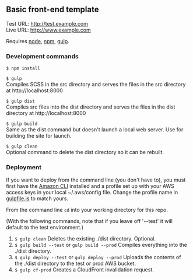 ## Basic front-end template

Test URL: http://test.example.com  
Live URL: http://www.example.com

Requires [node](https://nodejs.org/en/), [npm](https://www.npmjs.com/), [gulp](http://gulpjs.com/).

### Development commands

`$ npm install`

`$ gulp`  
Compiles SCSS in the src directory and serves the files in the src directory at http://localhost:8000

`$ gulp dist`  
Compiles src files into the dist directory and serves the files in the dist directory at http://localhost:8000

`$ gulp build`  
Same as the dist command but doesn't launch a local web server. Use for building the site for launch.

`$ gulp clean`  
Optional command to delete the dist directory so it can be rebuilt.

### Deployment

If you want to deploy from the command line (you don't have to), you must first have the [Amazon CLI](https://aws.amazon.com/cli/) installed and a profile set up with your AWS access keys in your local ~/.aws/config file. Change the profile name in [gulpfile.js](./gulpfile.js#L13) to match yours.

From the command line `cd` into your working directory for this repo.

(With the following commands, note that if you leave off '--test' it will default to the test environment.)  

1. `$ gulp clean` Deletes the existing ./dist directory. Optional.
2. `$ gulp build --test` or `gulp build --prod` Compiles everything into the ./dist directory.
3. `$ gulp deploy --test` or `gulp deploy --prod` Uploads the contents of the ./dist directory to the test or prod AWS bucket.
4. `$ gulp cf-prod` Creates a CloudFront invalidation request.